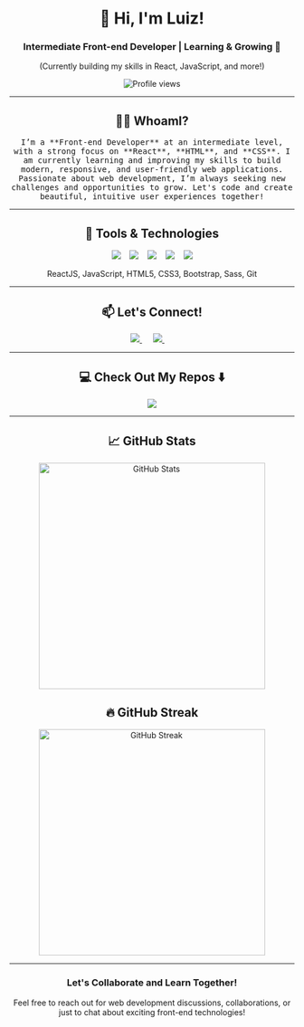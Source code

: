 <!--
**Luyiz/Luiz Henrique** is a ✨ _special_ ✨ repository because its `README.md` (this file) appears on your GitHub profile.
-->

# <div align="center">👋 Hi, I'm Luiz!</div>
<div align="center">
  <h3>Intermediate Front-end Developer | Learning & Growing 🚀</h3>
  <p>(Currently building my skills in React, JavaScript, and more!)</p>
  <img src="https://komarev.com/ghpvc/?username=LuizHenriqueSoutoGoncalves" alt="Profile views"/>
</div>

<hr>

<h2 align="center">👨‍💻 WhoamI?</h2>
<p align="center">
  <samp>
    I’m a **Front-end Developer** at an intermediate level, with a strong focus on **React**, **HTML**, and **CSS**. I am currently learning and improving my skills to build modern, responsive, and user-friendly web applications. <br>
    Passionate about web development, I’m always seeking new challenges and opportunities to grow. Let's code and create beautiful, intuitive user experiences together!
  </samp>
</p>

<hr>

<h2 align="center">🔭 Tools & Technologies</h2>

<p align="center">
  <img src="https://img.shields.io/badge/react%20-%2300D9FF.svg?&style=for-the-badge&logo=react&logoColor=white" />&nbsp;&nbsp;&nbsp;
  <img src="https://img.shields.io/badge/javascript-%23F7DF1E.svg?&style=for-the-badge&logo=javascript&logoColor=white" />&nbsp;&nbsp;&nbsp;
  <img src="https://img.shields.io/badge/html5-%23E34F26.svg?&style=for-the-badge&logo=html5&logoColor=white" />&nbsp;&nbsp;&nbsp;
  <img src="https://img.shields.io/badge/css3-%231572B6.svg?&style=for-the-badge&logo=css3&logoColor=white" />&nbsp;&nbsp;&nbsp;
  <img src="https://img.shields.io/badge/bootstrap-%23563D7C.svg?&style=for-the-badge&logo=bootstrap&logoColor=white" />
</p>

<p align="center">ReactJS, JavaScript, HTML5, CSS3, Bootstrap, Sass, Git</p>

<hr>

<h2 align="center">📫 Let's Connect!</h2>
<p align="center">
  <a target="_blank" href="https://www.linkedin.com/in/luiz-henrique-4a1692318/">
    <img src="https://img.shields.io/badge/linkedin-%230077B5.svg?&style=for-the-badge&logo=linkedin&logoColor=white" />
  </a>&nbsp;&nbsp;&nbsp;&nbsp;
  <a href="mailto:luizhenrique1212@gmail.com?subject=Hello%20Luiz,%20From%20Github">
    <img src="https://img.shields.io/badge/gmail-%23D14836.svg?&style=for-the-badge&logo=gmail&logoColor=white" />
  </a>&nbsp;&nbsp;&nbsp;&nbsp;
</p>

<hr>

<h2 align="center">💻 Check Out My Repos ⬇️</h2>

<p align="center">
  <a href="https://github.com/LuizHenriqueSoutoGoncalves?tab=repositories">
    <img src="https://img.shields.io/badge/Repositories-%231DA1F2.svg?&style=for-the-badge&logo=github&logoColor=white" />
  </a>
</p>

<hr>

<h2 align="center">📈 GitHub Stats</h2>
<p align="center">
  <img src="https://github-readme-stats.vercel.app/api?username=LuizHenriqueSoutoGoncalves&show_icons=true&hide_title=true&count_private=true&hide=prs&theme=radical&line_height=27" alt="GitHub Stats" width="400"/>
</p>

<h2 align="center">🔥 GitHub Streak</h2>
<p align="center">
  <img src="https://github-readme-streak-stats.herokuapp.com/?user=LuizHenriqueSoutoGoncalves&theme=radical" alt="GitHub Streak" width="400"/>
</p>

<hr>

<div align="center">
  <h3>Let's Collaborate and Learn Together!</h3>
  <p>Feel free to reach out for web development discussions, collaborations, or just to chat about exciting front-end technologies!</p>
</div>
